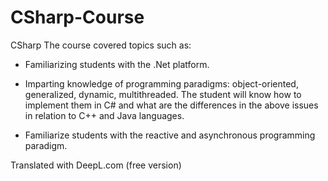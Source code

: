 # CSharp-Course

CSharp The course covered topics such as:

* Familiarizing students with the .Net platform.

* Imparting knowledge of programming paradigms: object-oriented, generalized, dynamic, multithreaded. The student will know how to implement them in C# and what are the differences in the above issues in relation to C++ and Java languages.

* Familiarize students with the reactive and asynchronous programming paradigm.

Translated with DeepL.com (free version)
